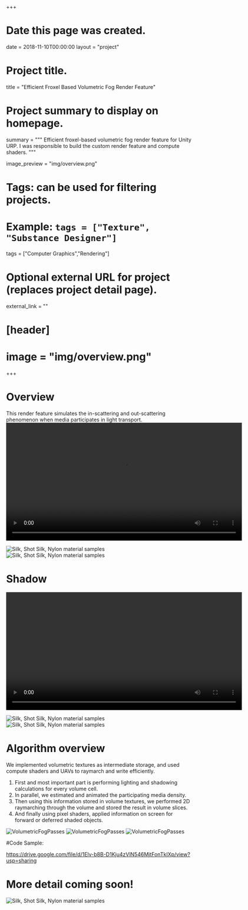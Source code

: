 +++
# Date this page was created.
date = 2018-11-10T00:00:00
layout = "project"

# Project title.
title = "Efficient Froxel Based Volumetric Fog Render Feature"

# Project summary to display on homepage.
summary = """
Efficient froxel-based volumetric fog render feature for Unity URP. I was responsible to build the custom render feature and compute shaders. 
 """
 
image_preview = "img/overview.png"

# Tags: can be used for filtering projects.
# Example: `tags = ["Texture", "Substance Designer"]`
tags = ["Computer Graphics","Rendering"]

# Optional external URL for project (replaces project detail page).
external_link = ""

# [header]
# image = "img/overview.png"

+++

# Overview
This render feature simulates the in-scattering and out-scattering phenomenon when media participates in light transport. 
<video src="./DynamicFog.mp4" controls="controls" width="640" height="320" autoplay="autoplay">
Your browser does not support the video tag.
</video>

![Silk, Shot Silk, Nylon material samples](img/VF4.png)
![Silk, Shot Silk, Nylon material samples](img/VF2.png)

# Shadow
<video src="./Shadow.mp4" controls="controls" width="640" height="320" autoplay="autoplay">
Your browser does not support the video tag.
</video>

![Silk, Shot Silk, Nylon material samples](img/VF_Shadow2.png)
![Silk, Shot Silk, Nylon material samples](img/VF_Shadow2.5.png)

# Algorithm overview

We implemented volumetric textures as intermediate storage, and used compute shaders and UAVs to raymarch and write efficiently. 
1. First and most important part is performing lighting and shadowing calculations for every volume cell. 
2. In parallel, we estimated and animated the participating media density.
3. Then using this information stored in volume textures, we performed 2D raymarching through the volume and stored the result in volume slices.
4. And finally using pixel shaders, applied information on screen for forward or deferred shaded objects.

![VolumetricFogPasses](img/VolumetricFogPasses.png)
![VolumetricFogPasses](img/AlgorithmOverview.png)
![VolumetricFogPasses](img/Voxel.png)

#Code Sample:

https://drive.google.com/file/d/1Elv-b8B-D1Kju4zVlN546MjtFonTkIXp/view?usp=sharing

# More detail coming soon!

![Silk, Shot Silk, Nylon material samples](img/spotlights.png)

